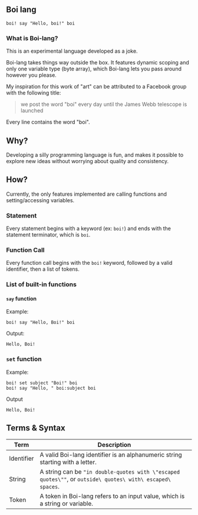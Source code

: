 Boi lang
--------

```
boi! say "Hello, boi!" boi
```

### What is Boi-lang?
This is an experimental language developed as a joke.

Boi-lang takes things way outside the box. It features dynamic scoping
and only one variable type (byte array), which Boi-lang lets you pass
around however you please.

My inspiration for this work of "art" can be attributed to a Facebook group with
the following title:
> we post the word "boi" every day until the James Webb telescope is launched

Every line contains the word "boi".

## Why?
Developing a silly programming language is fun, and makes it possible to
explore new ideas without worrying about quality and consistency.

## How?
Currently, the only features implemented are calling functions and
setting/accessing variables.

### Statement
Every statement begins with a keyword (ex: `boi!`) and ends with the
statement terminator, which is `boi`.

### Function Call
Every function call begins with the `boi!` keyword, followed by a valid
identifier, then a list of tokens.

### List of built-in functions
#### `say` function
Example:
```
boi! say "Hello, Boi!" boi
```
Output:
```
Hello, Boi!
```
### `set` function
Example:
```
boi! set subject "Boi!" boi
boi! say "Hello, " boi:subject boi
```
Output
```
Hello, Boi!
```

## Terms & Syntax
| Term | Description |
| ---- | ----------- |
| Identifier | A valid Boi-lang identifier is an alphanumeric string starting with a letter. |
| String | A string can be `"in double-quotes with \"escaped quotes\""`, or `outside\ quotes\ with\ escaped\ spaces`. |
| Token | A token in Boi-lang refers to an input value, which is a string or variable. |
